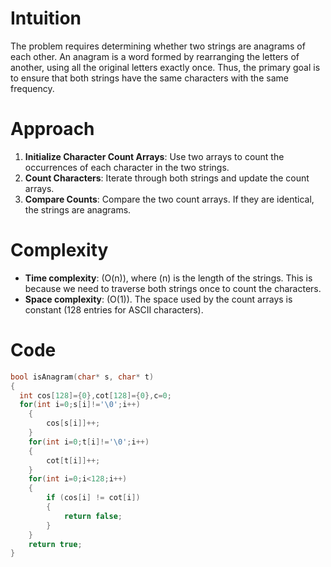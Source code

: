 # Intuition
The problem requires determining whether two strings are anagrams of each other. An anagram is a word formed by rearranging the letters of another, using all the original letters exactly once. Thus, the primary goal is to ensure that both strings have the same characters with the same frequency.

# Approach
1. **Initialize Character Count Arrays**: Use two arrays to count the occurrences of each character in the two strings. 
2. **Count Characters**: Iterate through both strings and update the count arrays.
3. **Compare Counts**: Compare the two count arrays. If they are identical, the strings are anagrams.

# Complexity
- **Time complexity**: \(O(n)\), where \(n\) is the length of the strings. This is because we need to traverse both strings once to count the characters.
- **Space complexity**: \(O(1)\). The space used by the count arrays is constant (128 entries for ASCII characters).

# Code
```c
bool isAnagram(char* s, char* t)
{
  int cos[128]={0},cot[128]={0},c=0;
  for(int i=0;s[i]!='\0';i++)
    {
        cos[s[i]]++;
    }
    for(int i=0;t[i]!='\0';i++)
    {
        cot[t[i]]++;
    }
    for(int i=0;i<128;i++)
    {
        if (cos[i] != cot[i]) 
        {
            return false;
        }
    }
    return true;
}
```